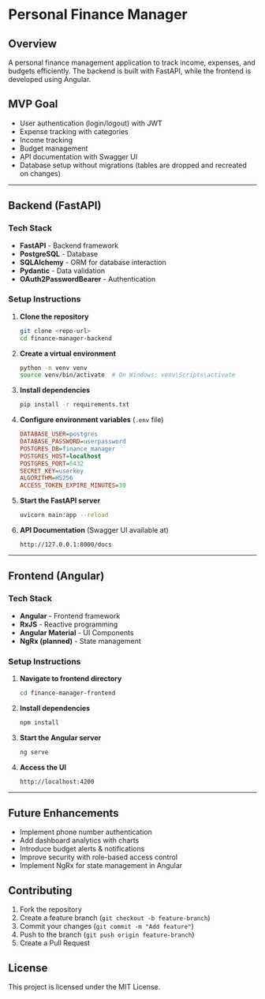 # Personal Finance Manager

## Overview
A personal finance management application to track income, expenses, and budgets efficiently. The backend is built with FastAPI, while the frontend is developed using Angular.

## MVP Goal
- User authentication (login/logout) with JWT
- Expense tracking with categories
- Income tracking
- Budget management
- API documentation with Swagger UI
- Database setup without migrations (tables are dropped and recreated on changes)

---

## Backend (FastAPI)
### Tech Stack
- **FastAPI** - Backend framework
- **PostgreSQL** - Database
- **SQLAlchemy** - ORM for database interaction
- **Pydantic** - Data validation
- **OAuth2PasswordBearer** - Authentication

### Setup Instructions
1. **Clone the repository**
   ```bash
   git clone <repo-url>
   cd finance-manager-backend
   ```
2. **Create a virtual environment**
   ```bash
   python -m venv venv
   source venv/bin/activate  # On Windows: venv\Scripts\activate
   ```
3. **Install dependencies**
   ```bash
   pip install -r requirements.txt
   ```
4. **Configure environment variables** (`.env` file)
   ```ini
   DATABASE_USER=postgres
   DATABASE_PASSWORD=userpassword
   POSTGRES_DB=finance_manager
   POSTGRES_HOST=localhost
   POSTGRES_PORT=5432
   SECRET_KEY=userkey
   ALGORITHM=HS256
   ACCESS_TOKEN_EXPIRE_MINUTES=30
   ```
5. **Start the FastAPI server**
   ```bash
   uvicorn main:app --reload
   ```
6. **API Documentation** (Swagger UI available at)
   ```
   http://127.0.0.1:8000/docs
   ```

---

## Frontend (Angular)
### Tech Stack
- **Angular** - Frontend framework
- **RxJS** - Reactive programming
- **Angular Material** - UI Components
- **NgRx (planned)** - State management

### Setup Instructions
1. **Navigate to frontend directory**
   ```bash
   cd finance-manager-frontend
   ```
2. **Install dependencies**
   ```bash
   npm install
   ```
3. **Start the Angular server**
   ```bash
   ng serve
   ```
4. **Access the UI**
   ```
   http://localhost:4200
   ```

---

## Future Enhancements
- Implement phone number authentication
- Add dashboard analytics with charts
- Introduce budget alerts & notifications
- Improve security with role-based access control
- Implement NgRx for state management in Angular

## Contributing
1. Fork the repository
2. Create a feature branch (`git checkout -b feature-branch`)
3. Commit your changes (`git commit -m "Add feature"`)
4. Push to the branch (`git push origin feature-branch`)
5. Create a Pull Request

## License
This project is licensed under the MIT License.

